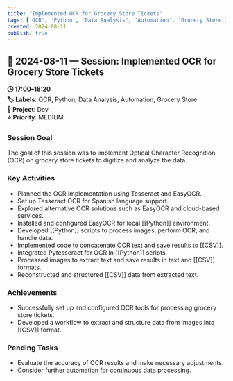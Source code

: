 ```yaml
---
title: "Implemented OCR for Grocery Store Tickets"
tags: ['OCR', 'Python', 'Data Analysis', 'Automation', 'Grocery Store']
created: 2024-08-11
publish: true
---
```


## 📅 2024-08-11 — Session: Implemented OCR for Grocery Store Tickets

**🕒 17:00–18:20**  
**🏷️ Labels**: OCR, Python, Data Analysis, Automation, Grocery Store  
**📂 Project**: Dev  
**⭐ Priority**: MEDIUM  


### Session Goal
The goal of this session was to implement Optical Character Recognition (OCR) on grocery store tickets to digitize and analyze the data.

### Key Activities
- Planned the OCR implementation using Tesseract and EasyOCR.
- Set up Tesseract OCR for Spanish language support.
- Explored alternative OCR solutions such as EasyOCR and cloud-based services.
- Installed and configured EasyOCR for local [[Python]] environment.
- Developed [[Python]] scripts to process images, perform OCR, and handle data.
- Implemented code to concatenate OCR text and save results to [[CSV]].
- Integrated Pytesseract for OCR in [[Python]] scripts.
- Processed images to extract text and save results in text and [[CSV]] formats.
- Reconstructed and structured [[CSV]] data from extracted text.

### Achievements
- Successfully set up and configured OCR tools for processing grocery store tickets.
- Developed a workflow to extract and structure data from images into [[CSV]] format.

### Pending Tasks
- Evaluate the accuracy of OCR results and make necessary adjustments.
- Consider further automation for continuous data processing.

